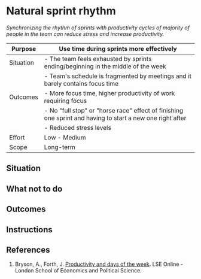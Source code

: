 # Natural sprint rhythm

_Synchronizing the rhythm of sprints with productivity cycles of majority of people in the team can reduce stress and increase productivity._

|Purpose|Use time during sprints more effectively|
|-|-|
|Situation|- The team feels exhausted by sprints ending/beginning in the middle of the week|
||- Team's schedule is fragmented by meetings and it barely contains focus time|
|Outcomes|- More focus time, higher productivity of work requiring focus|
||- No "full stop" or "horse race" effect of finishing one sprint and having to start a new one right after|
||- Reduced stress levels|
|Effort|Low - Medium|
|Scope|Long-term|

## Situation



## What not to do



## Outcomes



## Instructions



## References

1. Bryson, A., Forth, J. [Productivity and days of the week](http://eprints.lse.ac.uk/4963/1/daysoftheweek(LSEROversion).pdf). LSE Online - London School of Economics and Political Science.